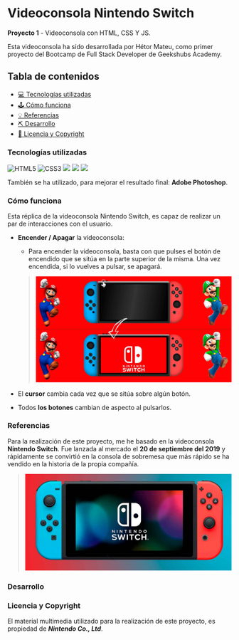 # Videoconsola Nintendo Switch

**Proyecto 1** - Videoconsola con HTML, CSS Y JS.

Esta videoconsola ha sido desarrollada por Hétor Mateu, como primer proyecto del Bootcamp de Full Stack Developer de Geekshubs Academy.

## Tabla de contenidos
* [💻 Tecnologías utilizadas](#tecnologías-utilizadas)
* [🕹️ Cómo funciona](#cómo-funciona)
* [💡 Referencias](#referencias)
* [:pick: Desarrollo](#desarrollo)
* [📃 Licencia y Copyright](#licencia-y-copyright)

### Tecnologías utilizadas
<img src="https://camo.githubusercontent.com/49fbb99f92674cc6825349b154b65aaf4064aec465d61e8e1f9fb99da3d922a1/68747470733a2f2f696d672e736869656c64732e696f2f62616467652f68746d6c352d2532334533344632362e7376673f7374796c653d666f722d7468652d6261646765266c6f676f3d68746d6c35266c6f676f436f6c6f723d7768697465" alt="HTML5" data-canonical-src="https://img.shields.io/badge/html5-%23E34F26.svg?style=for-the-badge&amp;logo=html5&amp;logoColor=white" style="max-width: 100%;"> <img src="https://camo.githubusercontent.com/e6b67b27998fca3bccf4c0ee479fc8f9de09d91f389cccfbe6cb1e29c10cfbd7/68747470733a2f2f696d672e736869656c64732e696f2f62616467652f637373332d2532333135373242362e7376673f7374796c653d666f722d7468652d6261646765266c6f676f3d63737333266c6f676f436f6c6f723d7768697465" alt="CSS3" data-canonical-src="https://img.shields.io/badge/css3-%231572B6.svg?style=for-the-badge&amp;logo=css3&amp;logoColor=white" style="max-width: 100%;"> <img src="https://camo.githubusercontent.com/ecd0d6fc3da2be7f3a92b0a5bb2d8a5ed5a97fba21dc59ae638caa548d79d88d/68747470733a2f2f696d672e736869656c64732e696f2f62616467652f6a61766173636970742d4546443831443f7374796c653d666f722d7468652d6261646765266c6f676f3d6a617661736372697074266c6f676f436f6c6f723d626c61636b" data-canonical-src="https://img.shields.io/badge/javascipt-EFD81D?style=for-the-badge&amp;logo=javascript&amp;logoColor=black" style="max-width: 100%;">
<img src="https://user-images.githubusercontent.com/121863208/227808612-8d3f0fee-99d9-45d8-8274-6584c9ac0b38.svg" style="max-width: 100%;"> <img src="https://user-images.githubusercontent.com/121863208/227808620-cd6e5d5c-dd63-4a9d-b19d-0983807cae95.svg" style="max-width: 100%;">

También se ha utilizado, para mejorar el resultado final: **Adobe Photoshop**.

### Cómo funciona
Esta réplica de la videoconsola Nintendo Switch, es capaz de realizar un par de interacciones con el usuario.
* **Encender / Apagar** la videoconsola:
  * Para encender la videoconsola, basta con que pulses el botón de encendido que se sitúa en la parte superior de la misma. Una vez encendida, si lo vuelves a pulsar, se apagará.
  >![image](./img/encenderConsola.jpg)

* El **cursor** cambia cada vez que se sitúa sobre algún botón.
* Todos **los botones** cambian de aspecto al pulsarlos.

### Referencias
Para la realización de este proyecto, me he basado en la videoconsola **Nintendo Switch**. Fue lanzada al mercado el **20 de septiembre del 2019** y rápidamente se convirtió en la consola de sobremesa que más rápido se ha vendido en la historia de la propia compañía.
>![image](./img/switchReal.jpg)

### Desarrollo

### Licencia y Copyright
El material multimedia utilizado para la realización de este proyecto, es propiedad de ***Nintendo Co., Ltd***.
